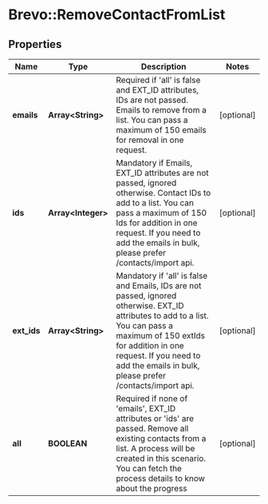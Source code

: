 # Brevo::RemoveContactFromList

## Properties
Name | Type | Description | Notes
------------ | ------------- | ------------- | -------------
**emails** | **Array&lt;String&gt;** | Required if &#39;all&#39; is false and EXT_ID attributes, IDs are not passed. Emails to remove from a list. You can pass a maximum of 150 emails for removal in one request. | [optional] 
**ids** | **Array&lt;Integer&gt;** | Mandatory if Emails, EXT_ID attributes are not passed, ignored otherwise. Contact IDs to add to a list. You can pass a maximum of 150 Ids for addition in one request. If you need to add the emails in bulk, please prefer /contacts/import api. | [optional] 
**ext_ids** | **Array&lt;String&gt;** | Mandatory if &#39;all&#39; is false and Emails, IDs are not passed, ignored otherwise. EXT_ID attributes to add to a list. You can pass a maximum of 150 extIds for addition in one request. If you need to add the emails in bulk, please prefer /contacts/import api. | [optional] 
**all** | **BOOLEAN** | Required if none of &#39;emails&#39;, EXT_ID attributes or &#39;ids&#39; are passed. Remove all existing contacts from a list.  A process will be created in this scenario. You can fetch the process details to know about the progress | [optional] 


